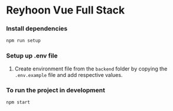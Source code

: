 # Reyhoon Vue Full Stack


### Install dependencies

```sh
npm run setup
```

### Setup up .env file
1. Create environment file from the `backend` folder by copying the `.env.example` file and add respective values.

### To run the project in development

```sh
npm start
```
